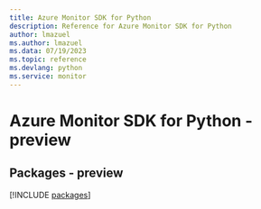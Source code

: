 ```yaml
---
title: Azure Monitor SDK for Python
description: Reference for Azure Monitor SDK for Python
author: lmazuel
ms.author: lmazuel
ms.data: 07/19/2023
ms.topic: reference
ms.devlang: python
ms.service: monitor
---
```

# Azure Monitor SDK for Python - preview
## Packages - preview
[!INCLUDE [packages](monitor-index.md)]